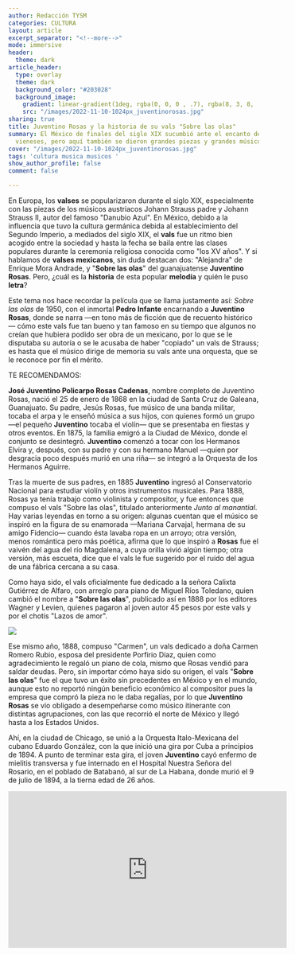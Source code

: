 ```yaml
---
author: Redacción TYSM
categories: CULTURA
layout: article
excerpt_separator: "<!--more-->"
mode: immersive
header:
  theme: dark
article_header:
  type: overlay
  theme: dark
  background_color: "#203028"
  background_image:
    gradient: linear-gradient(1deg, rgba(0, 0, 0 , .7), rgba(8, 3, 8, .9))
    src: "/images/2022-11-10-1024px_juventinorosas.jpg"
sharing: true
title: Juventino Rosas y la historia de su vals "Sobre las olas"
summary: El México de finales del siglo XIX sucumbió ante el encanto de los valses
  vieneses, pero aquí también se dieron grandes piezas y grandes músicos como éstos…
cover: "/images/2022-11-10-1024px_juventinorosas.jpg"
tags: 'cultura musica musicos '
show_author_profile: false
comment: false

---
```

En Europa, los **valses** se popularizaron durante el siglo XIX, especialmente con las piezas de los músicos austriacos Johann Strauss padre y Johann Strauss II, autor del famoso "Danubio Azul". En México, debido a la influencia que tuvo la cultura germánica debida al establecimiento del Segundo Imperio, a mediados del siglo XIX, el **vals** fue un ritmo bien acogido entre la sociedad y hasta la fecha se baila entre las clases populares durante la ceremonia religiosa conocida como "los XV años". Y si hablamos de **valses mexicanos**, sin duda destacan dos: "Alejandra" de Enrique Mora Andrade, y "**Sobre las olas**" del guanajuatense **Juventino Rosas**. Pero, ¿cuál es la **historia** de esta popular **melodía** y quién le puso **letra**?

Este tema nos hace recordar la película que se llama justamente así: _Sobre las olas_ de 1950, con el inmortal **Pedro Infante** encarnando a **Juventino Rosas**, donde se narra —en tono más de ficción que de recuento histórico— cómo este vals fue tan bueno y tan famoso en su tiempo que algunos no creían que hubiera podido ser obra de un mexicano, por lo que se le disputaba su autoría o se le acusaba de haber "copiado" un vals de Strauss; es hasta que el músico dirige de memoria su vals ante una orquesta, que se le reconoce por fin el mérito.

TE RECOMENDAMOS:

**José Juventino Policarpo Rosas Cadenas**, nombre completo de Juventino Rosas, nació el 25 de enero de 1868 en la ciudad de Santa Cruz de Galeana, Guanajuato. Su padre, Jesús Rosas, fue músico de una banda militar, tocaba el arpa y le enseñó música a sus hijos, con quienes formó un grupo —el pequeño **Juventino** tocaba el violín— que se presentaba en fiestas y otros eventos. En 1875, la familia emigró a la Ciudad de México, donde el conjunto se desintegró. **Juventino** comenzó a tocar con los Hermanos Elvira y, después, con su padre y con su hermano Manuel —quien por desgracia poco después murió en una riña— se integró a la Orquesta de los Hermanos Aguirre.

Tras la muerte de sus padres, en 1885 **Juventino** ingresó al Conservatorio Nacional para estudiar violín y otros instrumentos musicales. Para 1888, Rosas ya tenía trabajo como violinista y compositor, y fue entonces que compuso el vals "Sobre las olas", titulado anteriormente _Junto al manantial_. Hay varias leyendas en torno a su origen: algunas cuentan que el músico se  inspiró en la figura de su enamorada —Mariana Carvajal, hermana de su amigo Fidencio— cuando ésta lavaba ropa en un arroyo; otra versión, menos romántica pero más poética, afirma que lo que inspiró a **Rosas** fue el vaivén del agua del río Magdalena, a cuya orilla vivió algún tiempo; otra versión, más escueta, dice que el vals le fue sugerido por el ruido del agua de una fábrica cercana a su casa.

Como haya sido, el vals oficialmente fue dedicado a la señora Calixta Gutiérrez de Alfaro, con arreglo para piano de Miguel Ríos Toledano, quien cambió el nombre a "**Sobre las olas**", publicado así en 1888 por los editores Wagner y Levien, quienes pagaron al joven autor 45 pesos por este vals y por el chotis "Lazos de amor".

![](https://upload.wikimedia.org/wikipedia/commons/9/95/OverTheWaves.jpg)

Ese mismo año, 1888, compuso "Carmen", un vals dedicado a doña Carmen Romero Rubio, esposa del presidente Porfirio Díaz, quien como agradecimiento le regaló un piano de cola, mismo que Rosas vendió para saldar deudas. Pero, sin importar cómo haya sido su origen, el vals "**Sobre las olas**" fue el que tuvo un éxito sin precedentes en México y en el mundo, aunque esto no reportó ningún beneficio económico al compositor pues la empresa que compró la pieza no le daba regalías, por lo que **Juventino Rosas** se vio obligado a desempeñarse como músico itinerante con distintas agrupaciones, con las que recorrió el norte de México y llegó hasta a los Estados Unidos.

Ahí, en la ciudad de Chicago, se unió a la Orquesta Italo-Mexicana del cubano Eduardo González, con la que inició una gira por Cuba a principios de 1894. A punto de terminar esta gira, el joven **Juventino** cayó enfermo de mielitis transversa y fue internado en el Hospital Nuestra Señora del Rosario, en el poblado de Batabanó, al sur de La Habana, donde murió el 9 de julio de 1894, a la tierna edad de 26 años.

<iframe width="560" height="315" src="https://www.youtube.com/embed/F28tgh7O8M8" title="YouTube video player" frameborder="0" allow="accelerometer; autoplay; clipboard-write; encrypted-media; gyroscope; picture-in-picture" allowfullscreen></iframe>